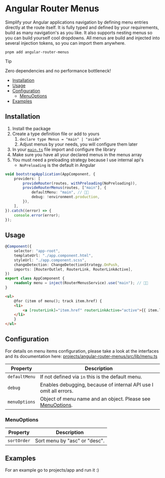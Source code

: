 # Angular Router Menus

Simplify your Angular applications navigation by defining menu entries directly at the route itself. It is fully typed and defined by your requirements, build as many navigation's as you like. It also supports nesting menus so you can build yourself cool dropdowns. All menus are build and injected into several injection tokens, so you can import them anywhere.

```shell
pnpm add angular-router-menus
```

> [!TIP]
> Zero dependencies and no performance bottleneck!

- [Installation](#installation)
- [Usage](#usage)
- [Configuration](#configuration)
  - [MenuOptions](#menuoptions)
- [Examples](#examples)

## Installation

1. Install the package
2. Create a type definition file or add to yours
   1. `declare type Menus = "main" | "aside"`
   2. Adjust menus by your needs, you will configure them later
3. In your [`main.ts`](#maints) file import and configure the library
4. Make sure you have all your declared menus in the menus array
5. You must need a preloading strategy because I use internal api's
   - `NoPreloading` is the default in Angular

```typescript
void bootstrapApplication(AppComponent, {
	providers: [
		provideRouter(routes, withPreloading(NoPreloading)),
		provideRouterMenus(routes, ["main"], {
			defaultMenu: "main", // 👋🏻
			debug: !environment.production,
		}),
	],
}).catch((error) => {
	console.error(error);
});
```

## Usage

```typescript
@Component({
	selector: "app-root",
	templateUrl: "./app.component.html",
	styleUrl: "./app.component.scss",
	changeDetection: ChangeDetectionStrategy.OnPush,
	imports: [RouterOutlet, RouterLink, RouterLinkActive],
})
export class AppComponent {
	readonly menu = inject(RouterMenusService).use("main"); // 👋🏻
}
```

```html
<ul>
	@for (item of menu(); track item.href) {
	<li>
		<a [routerLink]="item.href" routerLinkActive="active">{{ item.label }}</a>
	</li>
	}
</ul>
```

## Configuration

For details on menu items configuration, please take a look at the interfaces and its documentation here: [projects/angular-router-menus/src/lib/menu.ts](...)

| Property      | Description                                                                |
| ------------- | -------------------------------------------------------------------------- |
| `defaultMenu` | If not defined via `in` this is the default menu.                          |
| `debug`       | Enables debugging, because of internal API use I omit all errors.          |
| `menuOptions` | Object of menu name and an object. Please see [MenuOptions](#menuoptions). |

### MenuOptions

| Property    | Description                   |
| ----------- | ----------------------------- |
| `sortOrder` | Sort menu by "asc" or "desc". |

## Examples

For an example go to projects/app and run it :)
